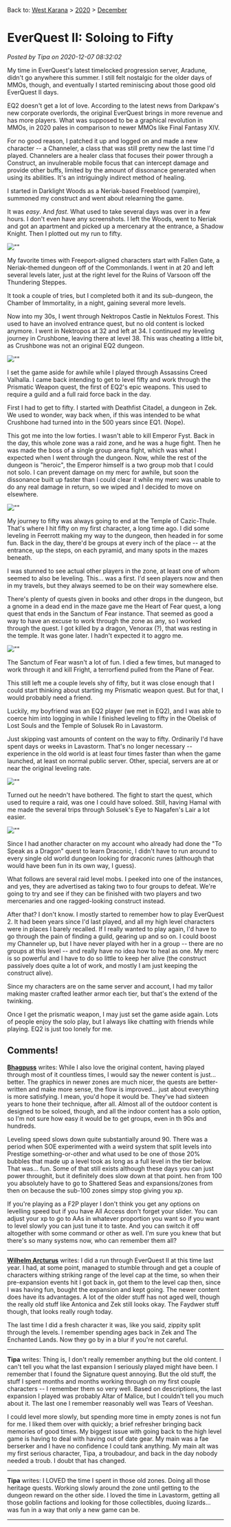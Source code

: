 Back to: [West Karana](/posts/westkarana.md) > [2020](/posts/2020/westkarana.md) > [December](./westkarana.md)
# EverQuest II: Soloing to Fifty

*Posted by Tipa on 2020-12-07 08:32:02*


My time in EverQuest's latest timelocked progression server, Aradune, didn't go anywhere this summer. I still felt nostalgic for the older days of MMOs, though, and eventually I started reminiscing about those good old EverQuest II days.



EQ2 doesn't get a lot of love. According to the latest news from Darkpaw's new corporate overlords, the original EverQuest brings in more revenue and has more players. What was supposed to be a graphical revolution in MMOs, in 2020 pales in comparison to newer MMOs like Final Fantasy XIV.



For no good reason, I patched it up and logged on and made a new character -- a Channeler, a class that was still pretty new the last time I'd played. Channelers are a healer class that focuses their power through a Construct, an invulnerable mobile focus that can intercept damage and provide other buffs, limited by the amount of dissonance generated when using its abilities. It's an intriguingly indirect method of healing.



I started in Darklight Woods as a Neriak-based Freeblood (vampire), summoned my construct and went about relearning the game.



It was *easy*. And *fast*. What used to take several days was over in a few hours. I don't even have any screenshots. I left the Woods, went to Neriak and got an apartment and picked up a mercenary at the entrance, a Shadow Knight. Then I plotted out my run to fifty.



![\"\"](\"https://chasingdings.com/wp-content/uploads/2020/12/EverQuest2-2020-11-02-07-26-14-11-1024x567.jpg\")

My favorite times with Freeport-aligned characters start with Fallen Gate, a Neriak-themed dungeon off of the Commonlands. I went in at 20 and left several levels later, just at the right level for the Ruins of Varsoon off the Thundering Steppes.



It took a couple of tries, but I completed both it and its sub-dungeon, the Chamber of Immortality, in a night, gaining several more levels.



Now into my 30s, I went through Nektropos Castle in Nektulos Forest. This used to have an involved entrance quest, but no old content is locked anymore. I went in Nektropos at 32 and left at 34. I continued my leveling journey in Crushbone, leaving there at level 38. This was cheating a little bit, as Crushbone was not an original EQ2 dungeon.



![\"\"](\"https://chasingdings.com/wp-content/uploads/2020/12/EverQuest2-2020-12-05-22-07-32-08-1024x567.jpg\")

I set the game aside for awhile while I played through Assassins Creed Valhalla. I came back intending to get to level fifty and work through the Prismatic Weapon quest, the first of EQ2's epic weapons. This used to require a guild and a full raid force back in the day.



First I had to get to fifty. I started with Deathfist Citadel, a dungeon in Zek. We used to wonder, way back when, if this was intended to be what Crushbone had turned into in the 500 years since EQ1. (Nope).



This got me into the low forties. I wasn't able to kill Emperor Fyst. Back in the day, this whole zone was a raid zone, and he was a huge fight. Then he was made the boss of a single group arena fight, which was what I expected when I went through the dungeon. Now, while the rest of the dungeon is \"heroic\", the Emperor himself is a two group mob that I could not solo. I can prevent damage on my merc for awhile, but soon the dissonance built up faster than I could clear it while my merc was unable to do any real damage in return, so we wiped and I decided to move on elsewhere.



![\"\"](\"https://chasingdings.com/wp-content/uploads/2020/12/EverQuest2-2020-12-06-11-18-26-51-1024x567.jpg\")

My journey to fifty was always going to end at the Temple of Cazic-Thule. That's where I hit fifty on my first character, a long time ago. I did some leveling in Feerrott making my way to the dungeon, then headed in for some fun. Back in the day, there'd be groups at every inch of the place -- at the entrance, up the steps, on each pyramid, and many spots in the mazes beneath. 



I was stunned to see actual other players in the zone, at least one of whom seemed to also be leveling. This... was a first. I'd seen players now and then in my travels, but they always seemed to be on their way somewhere else.



There's plenty of quests given in books and other drops in the dungeon, but a gnome in a dead end in the maze gave me the Heart of Fear quest, a long quest that ends in the Sanctum of Fear instance. That seemed as good a way to have an excuse to work through the zone as any, so I worked through the quest. I got killed by a dragon, Venorax (?), that was resting in the temple. It was gone later. I hadn't expected it to aggro me.



![\"\"](\"https://chasingdings.com/wp-content/uploads/2020/12/EverQuest2-2020-12-06-11-23-36-51-1024x567.jpg\")

The Sanctum of Fear wasn't a lot of fun. I died a few times, but managed to work through it and kill Fright, a terrorfiend pulled from the Plane of Fear.



This still left me a couple levels shy of fifty, but it was close enough that I could start thinking about starting my Prismatic weapon quest. But for that, I would probably need a friend.



Luckily, my boyfriend was an EQ2 player (we met in EQ2), and I was able to coerce him into logging in while I finished leveling to fifty in the Obelisk of Lost Souls and the Temple of Solusek Ro in Lavastorm.



Just skipping vast amounts of content on the way to fifty. Ordinarily I'd have spent days or weeks in Lavastorm. That's no longer necessary -- experience in the old world is at least four times faster than when the game launched, at least on normal public server. Other, special, servers are at or near the original leveling rate.



![\"\"](\"https://chasingdings.com/wp-content/uploads/2020/12/EverQuest2-2020-12-06-15-19-00-43-1024x567.jpg\")

Turned out he needn't have bothered. The fight to start the quest, which used to require a raid, was one I could have soloed. Still, having Hamal with me made the several trips through Solusek's Eye to Nagafen's Lair a lot easier.



![\"\"](\"https://chasingdings.com/wp-content/uploads/2020/12/EverQuest2-2020-12-06-16-29-12-84-1024x567.jpg\")

Since I had another character on my account who already had done the \"To Speak as a Dragon\" quest to learn Draconic, I didn't have to run around to every single old world dungeon looking for draconic runes (although that would have been fun in its own way, I guess).



What follows are several raid level mobs. I peeked into one of the instances, and yes, they are advertised as taking two to four groups to defeat. We're going to try and see if they can be finished with two players and two mercenaries and one ragged-looking construct instead.



After that? I don't know. I mostly started to remember how to play EverQuest 2. It had been years since I'd last played, and all my high level characters were in places I barely recalled. If I really wanted to play again, I'd have to go through the pain of finding a guild, gearing up and so on. I could boost my Channeler up, but I have never played with her in a group -- there are no groups at this level -- and really have no idea how to heal as one. My merc is so powerful and I have to do so little to keep her alive (the construct passively does quite a lot of work, and mostly I am just keeping the construct alive).



Since my characters are on the same server and account, I had my tailor making master crafted leather armor each tier, but that's the extend of the twinking.



Once I get the prismatic weapon, I may just set the game aside again. Lots of people enjoy the solo play, but I always like chatting with friends while playing. EQ2 is just too lonely for me.



## Comments!

**[Bhagpuss](http://bhagpuss.blogspot.com)** writes: While I also love the original content, having played through most of it countless times, I would say the newer content is just... better. The graphics in newer zones are much nicer, the quests are better-written and make more sense, the flow is improved... just about everything is more satisfying. I mean, you'd hope it would be. They've had sixteen years to hone their technique, after all. Almost all of the outdoor content is designed to be soloed, though, and all the indoor content has a solo option, so I'm not sure how easy it would be to get groups, even in th 90s and hundreds.

Leveling speed slows down quite substantially around 90. There was a period when SOE experimented with a weird system that split levels into Prestige something-or-other and what used to be one of those 20% bubbles that made up a level took as long as a full level in the tier below. That was... fun. Some of that still exists although these days you can just power throughit, but it definitely does slow down at that point. hen from 100 you absolutely have to go to Shattered Seas and expansions/zones from then on because the sub-100 zones simpy stop giving you xp.

If you're playing as a F2P player I don't think you get any options on levelling speed but if you have All Access don't forget your slider. You can adjust your xp to go to AAs in whatever proportion you want so if you want to level slowly you can just tune it to taste. And you can switch it off altogether with some command or other as well. I'm sure you knew that but there's so many systems now, who can remember them all?

---

**[Wilhelm Arcturus](https://tagn.wordpress.com)** writes: I did a run through EverQuest II at this time last year. I had, at some point, managed to stumble through and get a couple of characters withing striking range of the level cap at the time, so when their pre-expansion events hit I got back in, got them to the level cap then, since I was having fun, bought the expansion and kept going. The newer content does have its advantages. A lot of the older stuff has not aged well, though the really old stuff like Antonica and Zek still looks okay. The Faydwer stuff though, that looks really rough today.

The last time I did a fresh character it was, like you said, zippity split through the levels. I remember spending ages back in Zek and The Enchanted Lands. Now they go by in a blur if you're not careful.

---

**Tipa** writes: Thing is, I don't really remember anything but the old content. I can't tell you what the last expansion I seriously played might have been. I remember that I found the Signature quest annoying. But the old stuff, the stuff I spent months and months working through on my first couple characters -- I remember them so very well. Based on descriptions, the last expansion I played was probably Altar of Malice, but I couldn't tell you much about it. The last one I remember reasonably well was Tears of Veeshan.

I could level more slowly, but spending more time in empty zones is not fun for me. I liked them over with quickly; a brief refresher bringing back memories of good times. My biggest issue with going back to the high level game is having to deal with having out of date gear. My main was a fae berserker and I have no confidence I could tank anything. My main alt was my first serious character, Tipa, a troubadour, and back in the day nobody needed a troub. I doubt that has changed.

---

**Tipa** writes: I LOVED the time I spent in those old zones. Doing all those heritage quests. Working slowly around the zone until getting to the dungeon reward on the other side. I loved the time in Lavastorm, getting all those goblin factions and looking for those collectibles, duoing lizards... was fun in a way that only a new game can be.

---

